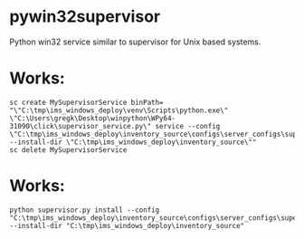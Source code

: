 # pywin32supervisor
Python win32 service similar to supervisor for Unix based systems.

# Works:

```
sc create MySupervisorService binPath= "\"C:\tmp\ims_windows_deploy\venv\Scripts\python.exe\" \"C:\Users\gregk\Desktop\winpython\WPy64-31090\click\supervisor_service.py\" service --config \"C:\tmp\ims_windows_deploy\inventory_source\configs\server_configs\supervisord.conf\" --install-dir \"C:\tmp\ims_windows_deploy\inventory_source\""
sc delete MySupervisorService
```


# Works:

```
python supervisor.py install --config "C:\tmp\ims_windows_deploy\inventory_source\configs\server_configs\supervisord.conf" --install-dir "C:\tmp\ims_windows_deploy\inventory_source"
```
